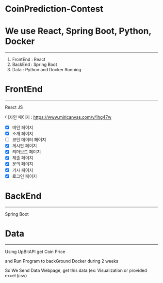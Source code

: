# CoinPrediction-Contest

# We use React, Spring Boot, Python, Docker

---

1. FrontEnd : React
2. BackEnd : Spring Boot
3. Data : Python and Docker Running

# FrontEnd

---

React JS

디자인 페이지 : https://www.miricanvas.com/v/1hg47w

-   [x] 메인 페이지
-   [x] 소개 페이지
-   [ ] 코인 데이터 페이지
-   [x] 게시판 페이지
-   [x] 리더보드 페이지
-   [x] 제출 페이지
-   [x] 문의 페이지
-   [x] 기사 페이지
-   [x] 로그인 페이지

# BackEnd

---

Spring Boot

# Data

---

Using UpBitAPI get Coin Price

and Run Program to backGround Docker during 2 weeks

So We Send Data Webpage, get this data (ex: Visualization or provided excel (csv)
